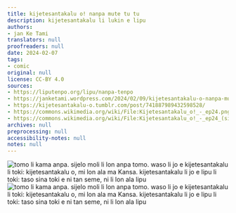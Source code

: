 ```yaml
---
title: kijetesantakalu o! nanpa mute tu tu
description: kijetesantakalu li lukin e lipu
authors:
- jan Ke Tami
translators: null
proofreaders: null
date: 2024-02-07
tags:
- comic
original: null
license: CC-BY 4.0
sources:
- https://liputenpo.org/lipu/nanpa-tenpo
- https://janketami.wordpress.com/2024/02/09/kijetesantakalu-o-nanpa-mute-tu-tu/
- https://kijetesantakalu-o.tumblr.com/post/741887989432598528/
- https://commons.wikimedia.org/wiki/File:Kijetesantakalu_o!_-_ep24.png
- https://commons.wikimedia.org/wiki/File:Kijetesantakalu_o!_-_ep24_(sitelen_pona).png
archives: null
preprocessing: null
accessibility-notes: null
notes: null
---
```


![tomo li kama anpa. sijelo moli li lon anpa tomo. waso li jo e kijetesantakalu li toki: kijetesantakalu o, mi lon ala ma Kansa. kijetesantakalu li jo e lipu li toki: taso sina toki e ni tan seme, ni li lon ala lipu](https://upload.wikimedia.org/wikipedia/commons/a/ae/Kijetesantakalu_o%21_-_ep24.png)
![tomo li kama anpa. sijelo moli li lon anpa tomo. waso li jo e kijetesantakalu li toki: kijetesantakalu o, mi lon ala ma Kansa. kijetesantakalu li jo e lipu li toki: taso sina toki e ni tan seme, ni li lon ala lipu](https://upload.wikimedia.org/wikipedia/commons/6/69/Kijetesantakalu_o%21_-_ep24_%28sitelen_pona%29.png)